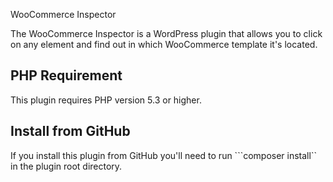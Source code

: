 WooCommerce Inspector

The WooCommerce Inspector is a WordPress plugin that allows you to click on any element and find out in which WooCommerce template it's located.

 ## PHP Requirement
 This plugin requires PHP version 5.3 or higher.

 ## Install from GitHub
 If you install this plugin from GitHub you'll need to run ```composer install`` in the plugin root directory.